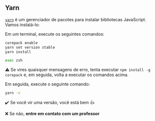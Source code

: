 ## Yarn

[`yarn`](https://yarnpkg.com/) é um gerenciador de pacotes para instalar bibliotecas JavaScript. Vamos instalá-lo:

Em um terminal, execute os seguintes comandos:

```bash
corepack enable
yarn set version stable
yarn install
```

```bash
exec zsh
```

⚠️ Se vires quaisquer mensagens de erro, tenta executar `npm install -g corepack` e, em seguida, volta a executar os comandos acima.

Em seguida, execute o seguinte comando:

```bash
yarn -v
```

:heavy_check_mark: Se você vir uma versão, você está bem :+1:

:x: Se não, **entre em contato com um professor**
